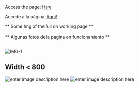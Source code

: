 Access the page: [Here](https://cuzzi-i.github.io/Tecnical-Documentation/)

Accede a la página: [Aqui!](https://cuzzi-i.github.io/Tecnical-Documentation/)


** Some Img of the full on working page ** <br> <br> 
** Algunas fotos de la pagina en funcionamiento ** <br> <br> 


![IMG-1](https://i.imgur.com/71mCO4r.png)


## Width < 800
![enter image description here](https://i.imgur.com/icl377X.png)
![enter image description here](https://i.imgur.com/eoae75B.png)
